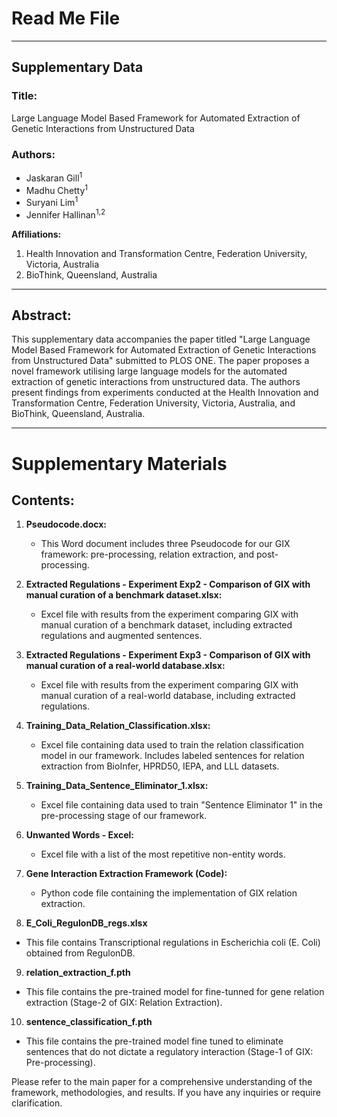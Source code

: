 # Read Me File

---

## Supplementary Data

### Title: 
Large Language Model Based Framework for Automated Extraction of Genetic Interactions from Unstructured Data

### Authors:
- Jaskaran Gill<sup>1</sup>
- Madhu Chetty<sup>1</sup>
- Suryani Lim<sup>1</sup>
- Jennifer Hallinan<sup>1,2</sup>

**Affiliations:**
1. Health Innovation and Transformation Centre, Federation University, Victoria, Australia
2. BioThink, Queensland, Australia

---

## Abstract:

This supplementary data accompanies the paper titled "Large Language Model Based Framework for Automated Extraction of Genetic Interactions from Unstructured Data" submitted to PLOS ONE. The paper proposes a novel framework utilising large language models for the automated extraction of genetic interactions from unstructured data. The authors present findings from experiments conducted at the Health Innovation and Transformation Centre, Federation University, Victoria, Australia, and BioThink, Queensland, Australia.

---

# Supplementary Materials

## Contents:

1. **Pseudocode.docx:**
   - This Word document includes three Pseudocode for our GIX framework: pre-processing, relation extraction, and post-processing.

2. **Extracted Regulations - Experiment Exp2 - Comparison of GIX with manual curation of a benchmark dataset.xlsx:**
   - Excel file with results from the experiment comparing GIX with manual curation of a benchmark dataset, including extracted regulations and augmented sentences.

3. **Extracted Regulations - Experiment Exp3 - Comparison of GIX with manual curation of a real-world database.xlsx:**
   - Excel file with results from the experiment comparing GIX with manual curation of a real-world database, including extracted regulations.

4. **Training_Data_Relation_Classification.xlsx:**
   - Excel file containing data used to train the relation classification model in our framework. Includes labeled sentences for relation extraction from BioInfer, HPRD50, IEPA, and LLL datasets.

5. **Training_Data_Sentence_Eliminator_1.xlsx:**
   - Excel file containing data used to train "Sentence Eliminator 1" in the pre-processing stage of our framework.

6. **Unwanted Words - Excel:**
   - Excel file with a list of the most repetitive non-entity words.

7. **Gene Interaction Extraction Framework (Code):**
   - Python code file containing the implementation of GIX relation extraction.

8. **E_Coli_RegulonDB_regs.xlsx**
  - This file contains Transcriptional regulations in Escherichia coli (E. Coli) obtained from RegulonDB.
  
9. **relation_extraction_f.pth**
  - This file contains the pre-trained model for fine-tunned for gene relation extraction (Stage-2 of GIX: Relation Extraction). 
  
10. **sentence_classification_f.pth**
  - This file contains the pre-trained model fine tuned to eliminate sentences that do not dictate a regulatory interaction (Stage-1 of GIX: Pre-processing).
  

Please refer to the main paper for a comprehensive understanding of the framework, methodologies, and results. If you have any inquiries or require clarification. 


